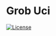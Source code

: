 # Grob Uci

[![License](https://img.shields.io/badge/License-MIT-yellow.svg)](./[LICENSE](https://github.com/ivan-r-sigaev/grob-chess/blob/main/LICENSE))